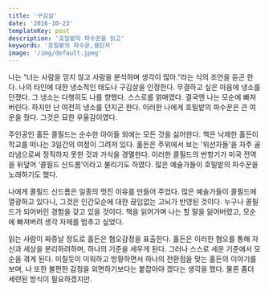 ```yaml
---
title: '구김살'
date: '2016-10-23'
templateKey: post
description: '호밀밭의 파수꾼을 읽고'
keywords: '호밀밭의 파수꾼,셀린저'
image: '/img/default.jpeg'
---
```


나는 “너는 사람을 믿지 않고 사람을 분석하며 생각이 많아.”라는 식의 조언을 듣곤 한다. 나의 타인에 대한 냉소적인 태도나 구김살을 인정한다. 무결하고 싶은 마음에 냉소를 던졌다. 그 냉소는 다행히도 나를 향했다. 스스로를 얽매였다. 결국엔 나는 모순에 빠져버린다. 하지만 난 여전히 냉소를 던지곤 한다. 이러한 나에게 호밀밭의 파수꾼은 큰 여운을 줬다. 그것은 묘한 우울감이였다.

주인공인 홀든 콜필드는 순수한 아이들 외에는 모든 것을 싫어한다. 책은 낙제한 홀든이 학교를 떠나는 3일간의 여정이 그려저 있다. 홀든은 주위에서 보는 '위선자들'을 자주 골라냄으로써 정직하지 못한 것과 가식을 경멸한다. 이러한 콜필드의 반항기가 미국 전역을 뒤덮어 ‘콜필드 신드롬’이라고 불리기도 하였다. 많은 예술가들이 호밀밭의 파수꾼을 노래하기도 했다.

나에게 콜필드 신드롬은 일종의 멋진 이유를 만들어 주었다. 많은 예술가들이 콜필드에 열광하고 있다니, 그것은 인간모순에 대한 끊임없는 고뇌가 반영된 것이다. 누구나 콜필드가 되어버린 경험을 갖고 있을 것이다. 책을 읽어가며 나는 할 말을 잃어버렸고, 모순에 빠져버려 생각 자체를 멈추고 싶었다.

읽는 사람이 짜증날 정도로 홀든은 혐오감정을 표출한다. 홀든은 이러한 혐오를 통해 자신과 세상을 분리하려하며, 하나의 기준을 세우게 된다. 그러나 스스로 세운 기준에서 모순을 겪게 된다. 미칠듯이 미워하고 방황하면서 하나의 전환점을 맞는 홀든의 이야기를 보며, 나 또한 불편한 감정을 외면하기보다는 붙잡아야 겠다는 생각을 했다. 물론 좀더 세련된 방식이 필요하겠지만.
